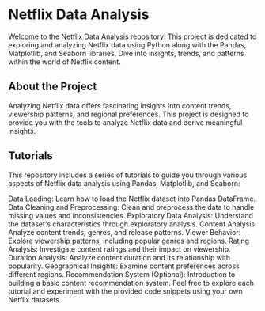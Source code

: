 
# Netflix Data Analysis 

Welcome to the Netflix Data Analysis repository! This project is dedicated to exploring and analyzing Netflix data using Python along with the Pandas, Matplotlib, and Seaborn libraries. Dive into insights, trends, and patterns within the world of Netflix content.

## About the Project

Analyzing Netflix data offers fascinating insights into content trends, viewership patterns, and regional preferences. This project is designed to provide you with the tools to analyze Netflix data and derive meaningful insights.

## Tutorials
This repository includes a series of tutorials to guide you through various aspects of Netflix data analysis using Pandas, Matplotlib, and Seaborn:

Data Loading: Learn how to load the Netflix dataset into Pandas DataFrame.
Data Cleaning and Preprocessing: Clean and preprocess the data to handle missing values and inconsistencies.
Exploratory Data Analysis: Understand the dataset's characteristics through exploratory analysis.
Content Analysis: Analyze content trends, genres, and release patterns.
Viewer Behavior: Explore viewership patterns, including popular genres and regions.
Rating Analysis: Investigate content ratings and their impact on viewership.
Duration Analysis: Analyze content duration and its relationship with popularity.
Geographical Insights: Examine content preferences across different regions.
Recommendation System (Optional): Introduction to building a basic content recommendation system.
Feel free to explore each tutorial and experiment with the provided code snippets using your own Netflix datasets.
